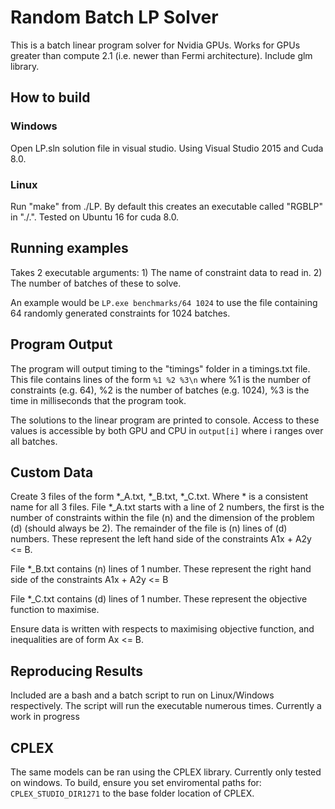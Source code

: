 # Random Batch LP Solver

This is a batch linear program solver for Nvidia GPUs. Works for GPUs greater than compute 2.1 (i.e. newer than Fermi architecture). Include glm library.

## How to build

### Windows

Open LP.sln solution file in visual studio. Using Visual Studio 2015 and Cuda 8.0.

### Linux

Run "make" from ./LP. By default this creates an executable called "RGBLP" in "./.". Tested on Ubuntu 16 for cuda 8.0.

## Running examples

Takes 2 executable arguments: 1) The name of constraint data to read in. 2) The number of batches of these to solve.

An example would be `LP.exe benchmarks/64 1024` to use the file containing 64 randomly generated constraints for 1024 batches.

## Program Output

The program will output timing to the "timings" folder in a timings.txt file. This file contains lines of the form `%1 %2 %3\n` where %1 is the number of constraints (e.g. 64), %2 is the number of batches (e.g. 1024), %3 is the time in milliseconds that the program took.

The solutions to the linear program are printed to console. Access to these values is accessible by both GPU and CPU in `output[i]` where i ranges over all batches.

## Custom Data
Create 3 files of the form *_A.txt, *_B.txt, *_C.txt. Where * is a consistent name for all 3 files.
File *_A.txt starts with a line of 2 numbers, the first is the number of constraints within the file (n) and the dimension of the problem (d) (should always be 2). The remainder of the file is (n) lines of (d) numbers. These represent the left hand side of the constraints A1x + A2y <= B.

File *_B.txt contains (n) lines of 1 number. These represent the right hand side of the constraints A1x + A2y <= B

File *_C.txt contains (d) lines of 1 number. These represent the objective function to maximise.

Ensure data is written with respects to maximising objective function, and inequalities are of form Ax <= B.

## Reproducing Results

Included are a bash and a batch script to run on Linux/Windows respectively. The script will run the executable numerous times. Currently a work in progress

## CPLEX

The same models can be ran using the CPLEX library. Currently only tested on windows. To build, ensure you set enviromental paths for: `CPLEX_STUDIO_DIR1271` to the base folder location of CPLEX.